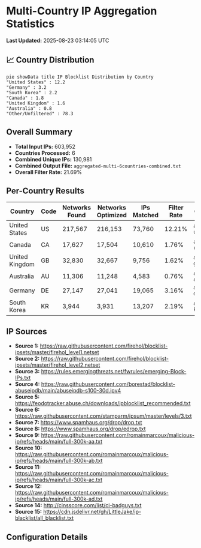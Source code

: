 # Multi-Country IP Aggregation Statistics

**Last Updated:** 2025-08-23 03:14:05 UTC

## 📈 Country Distribution

```mermaid
pie showData title IP Blocklist Distribution by Country
"United States" : 12.2
"Germany" : 3.2
"South Korea" : 2.2
"Canada" : 1.8
"United Kingdom" : 1.6
"Australia" : 0.8
"Other/Unfiltered" : 78.3
```

## Overall Summary

- **Total Input IPs:** 603,952
- **Countries Processed:** 6
- **Combined Unique IPs:** 130,981
- **Combined Output File:** `aggregated-multi-6countries-combined.txt`
- **Overall Filter Rate:** 21.69%

## Per-Country Results

| Country | Code | Networks Found | Networks Optimized | IPs Matched | Filter Rate | Output File |
|---------|------|----------------|--------------------|-----------|-----------|-----------|
| United States | US | 217,567 | 216,153 | 73,760 | 12.21% | `aggregated-us-only.txt` |
| Canada | CA | 17,627 | 17,504 | 10,610 | 1.76% | `aggregated-ca-only.txt` |
| United Kingdom | GB | 32,830 | 32,667 | 9,756 | 1.62% | `aggregated-gb-only.txt` |
| Australia | AU | 11,306 | 11,248 | 4,583 | 0.76% | `aggregated-au-only.txt` |
| Germany | DE | 27,147 | 27,041 | 19,065 | 3.16% | `aggregated-de-only.txt` |
| South Korea | KR | 3,944 | 3,931 | 13,207 | 2.19% | `aggregated-kr-only.txt` |

## IP Sources

- **Source 1:** https://raw.githubusercontent.com/firehol/blocklist-ipsets/master/firehol_level1.netset
- **Source 2:** https://raw.githubusercontent.com/firehol/blocklist-ipsets/master/firehol_level2.netset
- **Source 3:** https://rules.emergingthreats.net/fwrules/emerging-Block-IPs.txt
- **Source 4:** https://raw.githubusercontent.com/borestad/blocklist-abuseipdb/main/abuseipdb-s100-30d.ipv4
- **Source 5:** https://feodotracker.abuse.ch/downloads/ipblocklist_recommended.txt
- **Source 6:** https://raw.githubusercontent.com/stamparm/ipsum/master/levels/3.txt
- **Source 7:** https://www.spamhaus.org/drop/drop.txt
- **Source 8:** https://www.spamhaus.org/drop/edrop.txt
- **Source 9:** https://raw.githubusercontent.com/romainmarcoux/malicious-ip/refs/heads/main/full-300k-aa.txt
- **Source 10:** https://raw.githubusercontent.com/romainmarcoux/malicious-ip/refs/heads/main/full-300k-ab.txt
- **Source 11:** https://raw.githubusercontent.com/romainmarcoux/malicious-ip/refs/heads/main/full-300k-ac.txt
- **Source 12:** https://raw.githubusercontent.com/romainmarcoux/malicious-ip/refs/heads/main/full-300k-ad.txt
- **Source 14:** http://cinsscore.com/list/ci-badguys.txt
- **Source 15:** https://cdn.jsdelivr.net/gh/LittleJake/ip-blacklist/all_blacklist.txt

## Configuration Details

